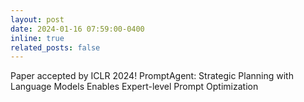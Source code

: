 ```yaml
---
layout: post
date: 2024-01-16 07:59:00-0400
inline: true
related_posts: false
---
```


Paper accepted by ICLR 2024! PromptAgent: Strategic Planning with Language Models Enables Expert-level Prompt Optimization
